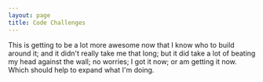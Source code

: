 ```yaml
---
layout: page
title: Code Challenges
---
```


This is getting to be a lot more awesome now that I know who to build around it; and it didn't really take me that long; but it did take a lot of beating my head against the wall; no worries; I got it now; or am getting it now. Which should help to expand what I'm doing.   